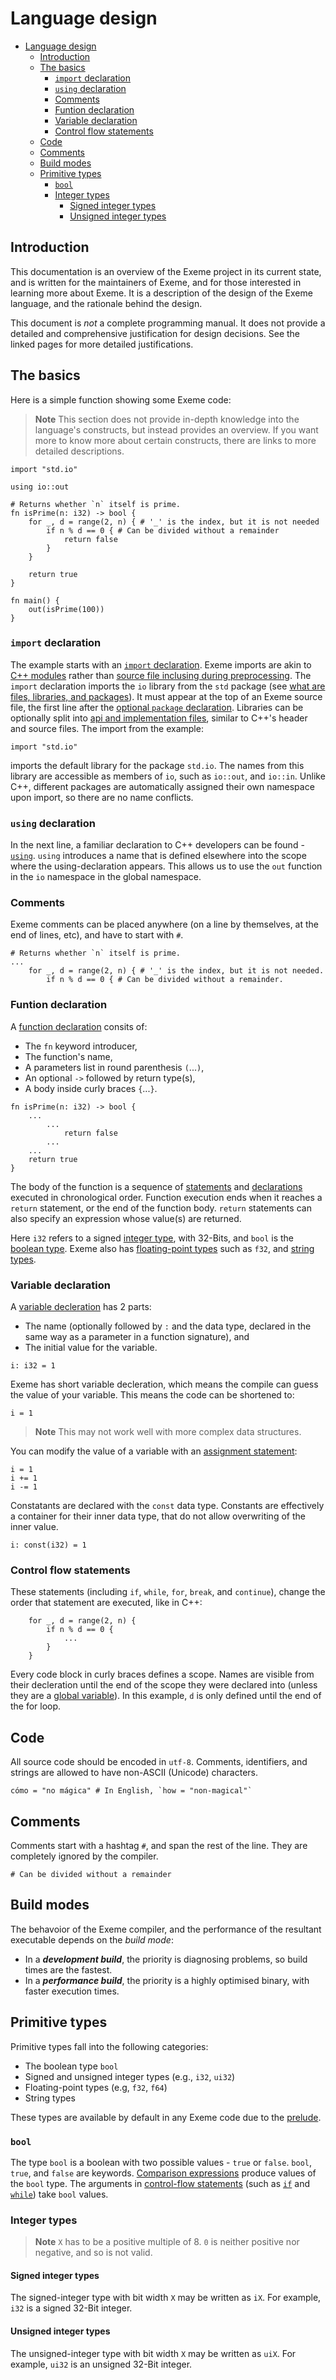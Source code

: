 # Language design

- [Language design](#language-design)
  - [Introduction](#introduction)
  - [The basics](#the-basics)
    - [`import` declaration](#import-declaration)
    - [`using` declaration](#using-declaration)
    - [Comments](#comments)
    - [Funtion declaration](#funtion-declaration)
    - [Variable declaration](#variable-declaration)
    - [Control flow statements](#control-flow-statements)
  - [Code](#code)
  - [Comments](#comments-1)
  - [Build modes](#build-modes)
  - [Primitive types](#primitive-types)
    - [`bool`](#bool)
    - [Integer types](#integer-types)
      - [Signed integer types](#signed-integer-types)
      - [Unsigned integer types](#unsigned-integer-types)

## Introduction

This documentation is an overview of the Exeme project in its current state, and is written for the maintainers of Exeme, and for those interested in learning more about Exeme. It is a description of the design of the Exeme language, and the rationale behind the design.

This document is *not* a complete programming manual. It does not provide a detailed and comprehensive justification for design decisions. See the linked pages for more detailed justifications.

## The basics

Here is a simple function showing some Exeme code:

> **Note** This section does not provide in-depth knowledge into the language's constructs, but instead provides an overview. If you want more to know more about certain constructs, there are links to more detailed descriptions.

```
import "std.io"

using io::out

# Returns whether `n` itself is prime.
fn isPrime(n: i32) -> bool {
    for _, d = range(2, n) { # '_' is the index, but it is not needed
        if n % d == 0 { # Can be divided without a remainder
            return false
        }
    }

    return true
}

fn main() {
    out(isPrime(100))
}
```

### `import` declaration

The example starts with an [`import` declaration](). Exeme imports are akin to [C++ modules](https://en.cppreference.com/w/cpp/language/modules) rather than [source file inclusing during preprocessing](https://en.cppreference.com/w/cpp/preprocessor/include). The `import` declaration imports the `io` library from the `std` package (see [what are files, libraries, and packages]()). It must appear at the top of an Exeme source file, the first line after the [optional `package` declaration]().  Libraries can be optionally split into [api and implementation files](), similar to C++'s header and source files. The import from the example:

```import "std.io"```

imports the default library for the package `std.io`. The names from this library are accessible as members of `io`, such as `io::out`, and `io::in`. Unlike C++, different packages are automatically assigned their own namespace upon import, so there are no name conflicts.

### `using` declaration

In the next line, a familiar declaration to C++ developers can be found - [`using`](). `using` introduces a name that is defined elsewhere into the scope where the using-declaration appears. This allows us to use the `out` function in the `io` namespace in the global namespace.

### Comments

Exeme comments can be placed anywhere (on a line by themselves, at the end of lines, etc), and have to start with `#`.

```
# Returns whether `n` itself is prime.
...
    for _, d = range(2, n) { # '_' is the index, but it is not needed.
        if n % d == 0 { # Can be divided without a remainder.
```

### Funtion declaration

A [function declaration]() consits of:

* The `fn` keyword introducer,
* The function's name,
* A parameters list in round parenthesis `(`...`)`,
* An optional `->` followed by return type(s),
* A body inside curly braces `{`...`}`.

```
fn isPrime(n: i32) -> bool {
    ...
        ...
            return false
        ...
    ...
    return true
}
```

The body of the function is a sequence of [statements]() and [declarations]() executed in chronological order. Function execution ends when it reaches a `return` statement, or the end of the function body. `return` statements can also specify an expression whose value(s) are returned.

Here `i32` refers to a signed [integer type](), with 32-Bits, and `bool` is the [boolean type](). Exeme also has [floating-point types]() such as `f32`, and [string types]().

### Variable declaration

A [variable decleration]() has 2 parts:

*  The name (optionally followed by `:` and the data type, declared in the same way as a parameter in a function signature), and
*  The initial value for the variable.

```
i: i32 = 1
```

Exeme has short variable decleration, which means the compile can guess the value of your variable. This means the code can be shortened to:

```
i = 1
```
> **Note** This may not work well with more complex data structures.

You can modify the value of a variable with an [assignment statement](assignment.md):

```
i = 1
i += 1
i -= 1
```

Constatants are declared with the `const` data type. Constants are effectively a container for their inner data type, that do not allow overwriting of the inner value.

```
i: const(i32) = 1
```

### Control flow statements

These statements (including `if`, `while`, `for`, `break`, and `continue`), change the order that statement are executed, like in C++:

```
    for _, d = range(2, n) {
        if n % d == 0 {
            ...
        }
    }
```

Every code block in curly braces defines a scope. Names are visible from their decleration until the end of the scope they were declared into (unless they are a [global variable]()). In this example, `d` is only defined until the end of the for loop.

## Code

All source code should be encoded in `utf-8`. Comments, identifiers, and strings are allowed to have non-ASCII (Unicode) characters.

```
cómo = "no mágica" # In English, `how = "non-magical"`
```

## Comments

Comments start with a hashtag `#`, and span the rest of the line. They are completely ignored by the compiler.

```
# Can be divided without a remainder
```

## Build modes

The behavoior of the Exeme compiler, and the performance of the resultant executable depends on the *build mode*:

* In a ***development build***, the priority is diagnosing problems, so build times are the fastest.
* In a ***performance build***, the priority is a highly optimised binary, with faster execution times.

## Primitive types

Primitive types fall into the following categories:

* The boolean type `bool`
* Signed and unsigned integer types (e.g., `i32`, `ui32`)
* Floating-point types (e.g, `f32`, `f64`)
* String types

These types are available by default in any Exeme code due to the [prelude]().

### `bool`

The type `bool` is a boolean with two possible values - `true` or `false`. `bool`, `true`, and `false` are keywords. [Comparison expressions]() produce values of the `bool` type. The arguments in [control-flow statements]() (such as [`if`]() and [`while`]()) take `bool` values.

### Integer types

> **Note** `X` has to be a positive multiple of 8. `0` is neither positive nor negative, and so is not valid.

#### Signed integer types

The signed-integer type with bit width `X` may be written as `iX`. For example, `i32` is a signed 32-Bit integer.

#### Unsigned integer types

The unsigned-integer type with bit width `X` may be written as `uiX`. For example, `ui32` is an unsigned 32-Bit integer.